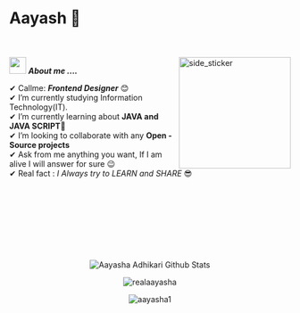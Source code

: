 # Aayash 👋   
<br><br>
<img align="right" width=200px height=200px alt="side_sticker" src="https://media.giphy.com/media/TEnXkcsHrP4YedChhA/giphy.gif" />
<img src="https://media.giphy.com/media/iY8CRBdQXODJSCERIr/giphy.gif" width="30px">&nbsp;***About me ....***

✔ Callme: ***Frontend Designer*** 😊 <br>
✔ I’m currently studying Information Technology(IT).<br>
✔ I’m currently learning about **JAVA and JAVA SCRIPT**🥰<br>
✔ I’m looking to collaborate with any **Open - Source projects**<br>
✔ Ask from me anything you want, If I am alive I will answer for sure 😉<br>
✔ Real fact : *I Always try to LEARN and SHARE* 😎<br><br><br><br>

<br><br><br><br>

<p align='center'>
  <img align="center" src="https://github-readme-stats.vercel.app/api?username=aayasha1&show_icons=true&title_color=fff&icon_color=79ff97&text_color=efefef&bg_color=24292e" alt="Aayasha Adhikari Github Stats">
</p>

<p align='center'>
  <img align="center" src="https://github-readme-stats.vercel.app/api/top-langs?username=aayasha1&show_icons=true&locale=en&layout=compact&theme=chartreuse-dark" alt="realaayasha" />  
</p>      
  
<p align='center'>  
   <img align="center" src="https://github-profile-trophy.vercel.app/?username=aayashacodes&theme=juicyfresh&no-bg=true" alt="aayasha1" />  

</p>
